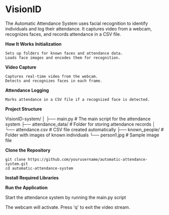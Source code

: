 # VisionID
The Automatic Attendance System uses facial recognition to identify individuals and log their attendance. It captures video from a webcam, recognizes faces, and records attendance in a CSV file.

**How It Works**
  **Initialization**

    Sets up folders for known faces and attendance data.
    Loads face images and encodes them for recognition.
  **Video Capture**

    Captures real-time video from the webcam.
    Detects and recognizes faces in each frame.
  **Attendance Logging**

    Marks attendance in a CSV file if a recognized face is detected.
    
**Project Structure**

VisionID-system/
│
├── main.py                   # The main script for the attendance system
├── attendance_data/          # Folder for storing attendance records
│   └── attendance.csv        # CSV file created automatically
├── known_people/             # Folder with images of known individuals
    └── person1.jpg           # Sample image file
    
**Clone the Repository**

    git clone https://github.com/yourusername/automatic-attendance-system.git
    cd automatic-attendance-system
    
**Install Required Libraries**

**Run the Application**

Start the attendance system by running the main.py script

The webcam will activate. Press 'q' to exit the video stream.
